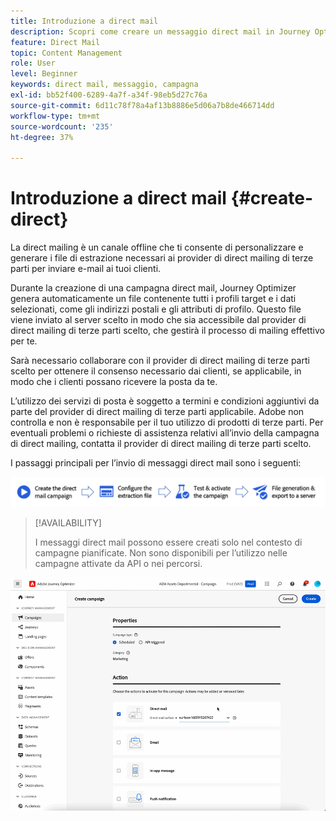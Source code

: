```yaml
---
title: Introduzione a direct mail
description: Scopri come creare un messaggio direct mail in Journey Optimizer
feature: Direct Mail
topic: Content Management
role: User
level: Beginner
keywords: direct mail, messaggio, campagna
exl-id: bb52f400-6289-4a7f-a34f-98eb5d27c76a
source-git-commit: 6d11c78f78a4af13b8886e5d06a7b8de466714dd
workflow-type: tm+mt
source-wordcount: '235'
ht-degree: 37%

---
```


# Introduzione a direct mail {#create-direct}

La direct mailing è un canale offline che ti consente di personalizzare e generare i file di estrazione necessari ai provider di direct mailing di terze parti per inviare e-mail ai tuoi clienti.

Durante la creazione di una campagna direct mail, Journey Optimizer genera automaticamente un file contenente tutti i profili target e i dati selezionati, come gli indirizzi postali e gli attributi di profilo. Questo file viene inviato al server scelto in modo che sia accessibile dal provider di direct mailing di terze parti scelto, che gestirà il processo di mailing effettivo per te.

Sarà necessario collaborare con il provider di direct mailing di terze parti scelto per ottenere il consenso necessario dai clienti, se applicabile, in modo che i clienti possano ricevere la posta da te.

L’utilizzo dei servizi di posta è soggetto a termini e condizioni aggiuntivi da parte del provider di direct mailing di terze parti applicabile.  Adobe non controlla e non è responsabile per il tuo utilizzo di prodotti di terze parti. Per eventuali problemi o richieste di assistenza relativi all’invio della campagna di direct mailing, contatta il provider di direct mailing di terze parti scelto.

I passaggi principali per l’invio di messaggi direct mail sono i seguenti:

![](assets/dm-creation-process.png)

>[!AVAILABILITY]
>
>I messaggi direct mail possono essere creati solo nel contesto di campagne pianificate. Non sono disponibili per l’utilizzo nelle campagne attivate da API o nei percorsi.

![](../rn/assets/do-not-localize/gif-dm.gif)


